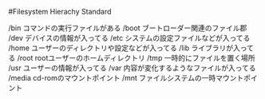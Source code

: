 #Filesystem Hierachy Standard

/bin
コマンドの実行ファイルがある
/boot
ブートローダー関連のファイル郡
/dev
デバイスの情報が入ってる
/etc
システムの設定ファイルなどが入ってる
/home
ユーザーのディレクトリや設定などが入ってる
/lib
ライブラリが入ってる
/root
rootユーザーのホームディレクトリ
/tmp
一時的にファイルを置く場所
/usr
ユーザーの情報が入ってる
/var
内容が変化するようなファイルが入ってる
/media
cd-romのマウントポイント
/mnt
ファイルシステムの一時マウントポイント
